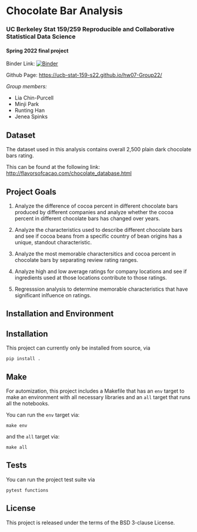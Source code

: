 # Chocolate Bar Analysis

### UC Berkeley Stat 159/259 Reproducible and Collaborative Statistical Data Science
#### Spring 2022 final project 

Binder Link: [![Binder](https://mybinder.org/badge_logo.svg)](https://mybinder.org/v2/gh/UCB-stat-159-s22/hw07-Group22.git/HEAD?labpath=main.ipynb)

Github Page: https://ucb-stat-159-s22.github.io/hw07-Group22/

*Group members:*

* Lia Chin-Purcell
* Minji Park
* Runting Han
* Jenea Spinks

## Dataset
The dataset used in this analysis contains overall 2,500 plain dark chocolate bars rating.

This can be found at the following link:
http://flavorsofcacao.com/chocolate_database.html

## Project Goals

1. Analyze the difference of cocoa percent in different chocolate bars produced by different companies and analyze whether the cocoa percent in different chocolate bars has changed over years.

2. Analyze the characteristics used to describe different chocolate bars and see if cocoa beans from a specific country of bean origins has a unique, standout characteristic.

3. Analyze the most memorable charactersitics and cocoa percent in chocolate bars by separating review rating ranges. 

4. Analyze high and low average ratings for company locations and see if ingredients used at those locations contribute to those ratings.

5. Regresssion analysis to determine memorable characteristics that have significant inlfuence on ratings.

## Installation and Environment
## Installation
This project can currently only be installed from source, via
```
pip install .
```

## Make
For automization, this project includes a Makefile that has an `env`  target to make an environment with all necessary libraries and an `all`  target that runs all the notebooks.

You can run the `env` target via:
```
make env
```

and the `all` target via:
```
make all
```

## Tests
You can run the project test suite via
```
pytest functions
```

## License
This project is released under the terms of the BSD 3-clause License.


